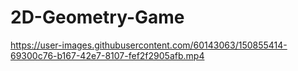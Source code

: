 # 2D-Geometry-Game


https://user-images.githubusercontent.com/60143063/150855414-69300c76-b167-42e7-8107-fef2f2905afb.mp4

